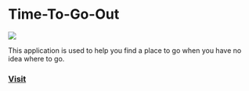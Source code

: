 # Time-To-Go-Out
![](https://github.com/kallechen/Time-To-Go-Out/actions/workflows/deploy_to_firebase.yml/badge.svg)

This application is used to help you find a place to go when you have no idea where to go.

### [Visit](https://time-to-go-out.web.app)